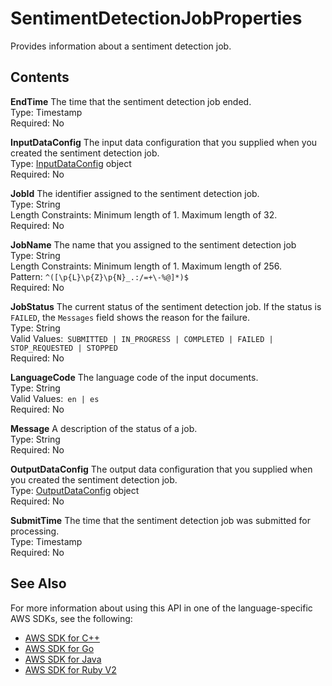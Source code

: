 # SentimentDetectionJobProperties<a name="API_SentimentDetectionJobProperties"></a>

Provides information about a sentiment detection job\.

## Contents<a name="API_SentimentDetectionJobProperties_Contents"></a>

 **EndTime**   <a name="comprehend-Type-SentimentDetectionJobProperties-EndTime"></a>
The time that the sentiment detection job ended\.  
Type: Timestamp  
Required: No

 **InputDataConfig**   <a name="comprehend-Type-SentimentDetectionJobProperties-InputDataConfig"></a>
The input data configuration that you supplied when you created the sentiment detection job\.  
Type: [InputDataConfig](API_InputDataConfig.md) object  
Required: No

 **JobId**   <a name="comprehend-Type-SentimentDetectionJobProperties-JobId"></a>
The identifier assigned to the sentiment detection job\.  
Type: String  
Length Constraints: Minimum length of 1\. Maximum length of 32\.  
Required: No

 **JobName**   <a name="comprehend-Type-SentimentDetectionJobProperties-JobName"></a>
The name that you assigned to the sentiment detection job  
Type: String  
Length Constraints: Minimum length of 1\. Maximum length of 256\.  
Pattern: `^([\p{L}\p{Z}\p{N}_.:/=+\-%@]*)$`   
Required: No

 **JobStatus**   <a name="comprehend-Type-SentimentDetectionJobProperties-JobStatus"></a>
The current status of the sentiment detection job\. If the status is `FAILED`, the `Messages` field shows the reason for the failure\.  
Type: String  
Valid Values:` SUBMITTED | IN_PROGRESS | COMPLETED | FAILED | STOP_REQUESTED | STOPPED`   
Required: No

 **LanguageCode**   <a name="comprehend-Type-SentimentDetectionJobProperties-LanguageCode"></a>
The language code of the input documents\.  
Type: String  
Valid Values:` en | es`   
Required: No

 **Message**   <a name="comprehend-Type-SentimentDetectionJobProperties-Message"></a>
A description of the status of a job\.  
Type: String  
Required: No

 **OutputDataConfig**   <a name="comprehend-Type-SentimentDetectionJobProperties-OutputDataConfig"></a>
The output data configuration that you supplied when you created the sentiment detection job\.  
Type: [OutputDataConfig](API_OutputDataConfig.md) object  
Required: No

 **SubmitTime**   <a name="comprehend-Type-SentimentDetectionJobProperties-SubmitTime"></a>
The time that the sentiment detection job was submitted for processing\.  
Type: Timestamp  
Required: No

## See Also<a name="API_SentimentDetectionJobProperties_SeeAlso"></a>

For more information about using this API in one of the language\-specific AWS SDKs, see the following:
+  [AWS SDK for C\+\+](https://docs.aws.amazon.com/goto/SdkForCpp/comprehend-2017-11-27/SentimentDetectionJobProperties) 
+  [AWS SDK for Go](https://docs.aws.amazon.com/goto/SdkForGoV1/comprehend-2017-11-27/SentimentDetectionJobProperties) 
+  [AWS SDK for Java](https://docs.aws.amazon.com/goto/SdkForJava/comprehend-2017-11-27/SentimentDetectionJobProperties) 
+  [AWS SDK for Ruby V2](https://docs.aws.amazon.com/goto/SdkForRubyV2/comprehend-2017-11-27/SentimentDetectionJobProperties) 